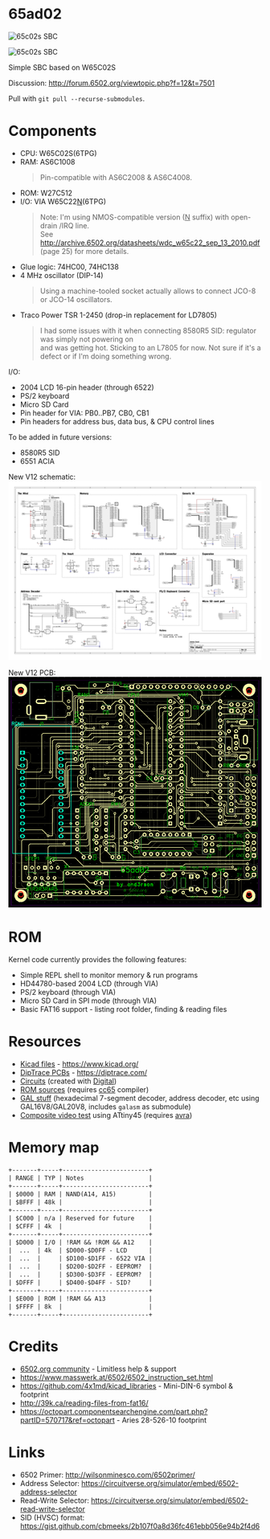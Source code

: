 # 65ad02

![65c02s SBC](./img/v11.jpg)

![65c02s SBC](./img/v09_3d.jpg)

Simple SBC based on W65C02S

Discussion: <http://forum.6502.org/viewtopic.php?f=12&t=7501>

Pull with `git pull --recurse-submodules`.

# Components

- CPU: W65C02S(6TPG)
- RAM: AS6C1008
  > Pin-compatible with AS6C2008 & AS6C4008.
- ROM: W27C512
- I/O: VIA W65C22<ins>N</ins>(6TPG)
  > Note: I'm using NMOS-compatible version (<ins>N</ins> suffix) with open-drain /IRQ line.<br />
  > See http://archive.6502.org/datasheets/wdc_w65c22_sep_13_2010.pdf (page 25) for more details.
- Glue logic: 74HC00, 74HC138
- 4 MHz oscillator (DIP-14)
  > Using a machine-tooled socket actually allows to connect JCO-8 or JCO-14 oscillators.
- Traco Power TSR 1-2450 (drop-in replacement for LD7805)
  > I had some issues with it when connecting 8580R5 SID: regulator was simply not powering on<br />
  > and was getting hot. Sticking to an L7805 for now. Not sure if it's a defect or if I'm doing something wrong.

I/O:
- 2004 LCD 16-pin header (through 6522)
- PS/2 keyboard
- Micro SD Card
- Pin header for VIA: PB0..PB7, CB0, CB1
- Pin headers for address bus, data bus, & CPU control lines

To be added in future versions:
- 8580R5 SID
- 6551 ACIA

New V12 schematic:
![65c02s SBC PCB](./img/v12.png)

New V12 PCB:
![65c02s SBC PCB](./img/v12_routed.png)

# ROM

Kernel code currently provides the following features:
- Simple REPL shell to monitor memory & run programs
- HD44780-based 2004 LCD (through VIA)
- PS/2 keyboard (through VIA)
- Micro SD Card in SPI mode (through VIA)
- Basic FAT16 support - listing root folder, finding & reading files

# Resources

- [Kicad files](./kicad) - <https://www.kicad.org/>
- [DipTrace PCBs](./diptrace) - <https://diptrace.com/>
- [Circuits](./circuits) (created with [Digital](https://github.com/hneemann/Digital))
- [ROM sources](./rom) (requires [cc65](https://cc65.github.io/) compiler)
- [GAL stuff](./gal) (hexadecimal 7-segment decoder, address decoder, etc using GAL16V8/GAL20V8, includes `galasm` as submodule)
- [Composite video test](./compvid) using ATtiny45 (requires [avra](https://github.com/Ro5bert/avra))

# Memory map

```
+-------+-----+------------------------+
| RANGE | TYP | Notes                  |
+-------+-----+------------------------+
| $0000 | RAM | NAND(A14, A15)         |
| $BFFF | 48k |                        |
+-------+-----+------------------------+
| $C000 | n/a | Reserved for future    |
| $CFFF | 4k  |                        |
+-------+-----+------------------------+
| $D000 | I/O | !RAM && !ROM && A12    |
|  ...  | 4k  | $D000-$D0FF - LCD      |
|  ...  |     | $D100-$D1FF - 6522 VIA |
|  ...  |     | $D200-$D2FF - EEPROM?  |
|  ...  |     | $D300-$D3FF - EEPROM?  |
| $DFFF |     | $D400-$D4FF - SID?     |
+-------+-----+------------------------+
| $E000 | ROM | !RAM && A13            |
| $FFFF | 8k  |                        |
+-------+-----+------------------------+
```

# Credits
- [6502.org community](forum.6502.org/) - Limitless help & support
- https://www.masswerk.at/6502/6502_instruction_set.html
- https://github.com/4x1md/kicad_libraries - Mini-DIN-6 symbol & footprint
- http://39k.ca/reading-files-from-fat16/
- https://octopart.componentsearchengine.com/part.php?partID=570717&ref=octopart - Aries 28-526-10 footprint

# Links
- 6502 Primer: http://wilsonminesco.com/6502primer/
- Address Selector: https://circuitverse.org/simulator/embed/6502-address-selector
- Read-Write Selector: https://circuitverse.org/simulator/embed/6502-read-write-selector
- SID (HVSC) format: https://gist.github.com/cbmeeks/2b107f0a8d36fc461ebb056e94b2f4d6
